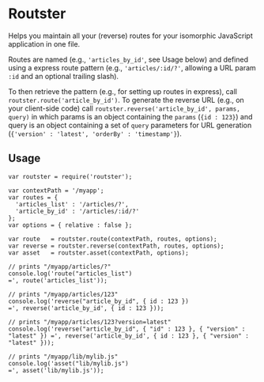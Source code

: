 # Routster
Helps you maintain all your (reverse) routes for your isomorphic JavaScript application in one file.

Routes are named (e.g., ```'articles_by_id'```, see Usage below) and defined using a express route
pattern (e.g., ```'articles/:id/?'```, allowing a URL param ```:id``` and an optional trailing slash).

To then retrieve the pattern (e.g., for setting up routes in express), call
```routster.route('article_by_id')```. To generate the reverse URL (e.g., on your client-side code)
call ```routster.reverse('article_by_id', params, query)``` in which params is an object containing
the ```params``` (```{id : 123}```) and query is an object containing a set of ```query``` parameters for URL
generation (```{'version' : 'latest', 'orderBy' : 'timestamp'}```).

## Usage

```
var routster = require('routster');

var contextPath = '/myapp';
var routes = {
  'articles_list' : '/articles/?',
  'article_by_id' : '/articles/:id/?'
};
var options = { relative : false };

var route   = routster.route(contextPath, routes, options);
var reverse = routster.reverse(contextPath, routes, options);
var asset   = routster.asset(contextPath, options);

// prints "/myapp/articles/?"
console.log('route("articles_list")                                             =', route('articles_list'));

// prints "/myapp/articles/123"
console.log('reverse("article_by_id", { id : 123 })                             =', reverse('article_by_id', { id : 123 }));

// prints "/myapp/articles/123?version=latest"
console.log('reverse("article_by_id", { "id" : 123 }, { "version" : "latest" }) =', reverse('article_by_id', { id : 123 }, { "version" : "latest" }));

// prints "/myapp/lib/mylib.js"
console.log('asset("lib/mylib.js")                                              =', asset('lib/mylib.js'));
```
